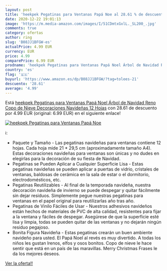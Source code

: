 ```yaml
---
layout: post
title: 'heekpek Pegatinas para Ventanas Papá Noe al 28.61 % de descuento'
date: 2020-12-22 19:01:13
image: 'https://m.media-amazon.com/images/I/51CDmtxGxlL._SL200_.jpg'
comments: true
category: ofertas
author: ring
slug: 'B08JJ1BFGW-es'
actualPrice: 4.99 EUR
currency: EUR
price: 4.99
comparePrice: 6.99 EUR
prodname: 'heekpek Pegatinas para Ventanas Papá Noel Árbol de Navidad Reno Copo de Nieve Decoraciones Navideñas 12 Hojas'
country: 'es'
flag: '🇪🇸'
buyurl: 'https://www.amazon.es/dp/B08JJ1BFGW/?tag=tolees-21'
descuento: '28.61'
average: '4.99'
---
```


Está [heekpek Pegatinas para Ventanas Papá Noel Árbol de Navidad Reno Copo de Nieve Decoraciones Navideñas 12 Hojas](https://www.amazon.es/dp/B08JJ1BFGW/?tag=tolees-21) con 28.61 de descuento por 4.99 EUR (original: 6.99 EUR) en el siguiente enlace!

[![heekpek Pegatinas para Ventanas Papá Noe](https://m.media-amazon.com/images/I/51CDmtxGxlL._SL200_.jpg)](https://www.amazon.es/dp/B08JJ1BFGW/?tag=tolees-21)

ℹ️:

- Paquete y Tamaño - Las pegatinas navideñas para ventanas contiene 12 hojas. Cada hoja mide 21 * 29,5 cm (aproximadamente tamaño A4). Estas decoraciones navideñas para ventanas son únicas y no dudes en elegirlas para la decoración de su fiesta de Navidad.
- Pegatinas se Pueden Aplicar a Cualquier Superficie Lisa - Estas pegatinas navideñas se pueden aplicar a puertas de vidrio, cristales de ventanas, baldosas de cerámica en la sala de estar o el dormitorio, electrodomésticos, etc.
- Pegatinas Reutilizables - Al final de la temporada navideña, nuestra decoración navideña de invierno se puede despegar y quitar fácilmente sin dejar residuos. Simplemente pegue nuestras pegatinas para ventanas en el papel original para reutilizarlas año tras año.
- Pegatinas de Vinilo Fáciles de Usar - Nuestros adhesivos navideños están hechos de materiales de PVC de alta calidad, resistentes para fijar a la ventana y fáciles de despegar. Asegúrese de que la superficie esté lisa y limpia, todas se pueden quitar de las ventanas y no dejarán ningún residuo pegajoso.
- Bonita Figura Navideña - Estas pegatinas crearán un buen ambiente navideño para usted. El Papá Noel al revés es muy divertido. A todas los niños les gustan lrenos, elfos y osos bonitos. Copo de nieve le hace sentir que está en un país de las maravillas. Merry Christmas Frases le da los mejores deseos.

[Ver la oferta!!](https://www.amazon.es/dp/B08JJ1BFGW/?tag=tolees-21)

